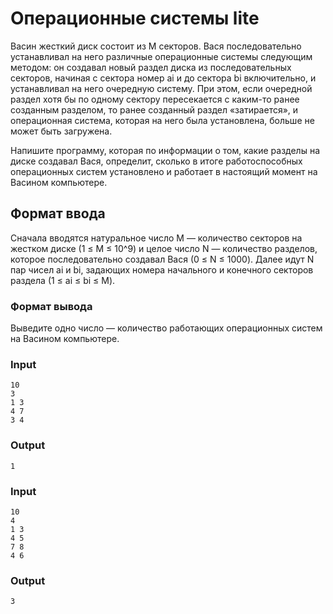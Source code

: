 # Операционные системы lite
Васин жесткий диск состоит из M секторов. Вася последовательно устанавливал на него различные операционные системы следующим методом: он создавал новый раздел диска из последовательных секторов, начиная с сектора номер ai и до сектора bi включительно, и устанавливал на него очередную систему. При этом, если очередной раздел хотя бы по одному сектору пересекается с каким-то ранее созданным разделом, то ранее созданный раздел «затирается», и операционная система, которая на него была установлена, больше не может быть загружена.

Напишите программу, которая по информации о том, какие разделы на диске создавал Вася, определит, сколько в итоге работоспособных операционных систем установлено и работает в настоящий момент на Васином компьютере.

## Формат ввода
Сначала вводятся натуральное число M — количество секторов на жестком диске (1 ≤ M ≤ 10^9) и целое число N — количество разделов, которое последовательно создавал Вася (0 ≤ N ≤ 1000).
Далее идут N пар чисел ai и bi, задающих номера начального и конечного секторов раздела (1 ≤ ai ≤ bi ≤ M).

### Формат вывода
Выведите одно число — количество работающих операционных систем на Васином компьютере.

### Input
```text
10
3
1 3
4 7
3 4
```

### Output
```text
1
```

### Input
```text
10
4
1 3
4 5
7 8
4 6
```

### Output
```text
3
```
